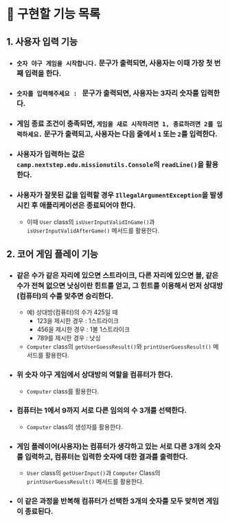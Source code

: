 # 🌟 구현할 기능 목록

## 1. 사용자 입력 기능

- ### `숫자 야구 게임을 시작합니다.` 문구가 출력되면, 사용자는 이때 가장 첫 번째 입력을 한다.
- ### `숫자를 입력해주세요 : ` 문구가 출력되면, 사용자는 3자리 숫자를 입력한다.
- ### 게임 종료 조건이 충족되면, `게임을 새로 시작하려면 1, 종료하려면 2를 입력하세요.` 문구가 출력되고, 사용자는 다음 줄에서 `1` 또는 `2`를 입력한다.
- ### 사용자가 입력하는 값은 `camp.nextstep.edu.missionutils.Console`의 `readLine()`을 활용한다.
- ### 사용자가 잘못된 값을 입력할 경우 `IllegalArgumentException`을 발생시킨 후 애플리케이션은 종료되어야 한다.
    - 이때 `User` class의 `isUserInputValidInGame()`과 `isUserInputValidAfterGame()` 메서드를 활용한다.

## 2. 코어 게임 플레이 기능

- ### 같은 수가 같은 자리에 있으면 스트라이크, 다른 자리에 있으면 볼, 같은 수가 전혀 없으면 낫싱이란 힌트를 얻고, 그 힌트를 이용해서 먼저 상대방(컴퓨터)의 수를 맞추면 승리한다.
    - 예) 상대방(컴퓨터)의 수가 425일 때
        - 123을 제시한 경우 : 1스트라이크
        - 456을 제시한 경우 : 1볼 1스트라이크
        - 789를 제시한 경우 : 낫싱
    - `Computer` class의 `getUserGuessResult()`와 `printUserGuessResult()` 메서드를 활용한다.
- ### 위 숫자 야구 게임에서 상대방의 역할을 컴퓨터가 한다.
    - `Computer` class를 활용한다.
- ### 컴퓨터는 1에서 9까지 서로 다른 임의의 수 3개를 선택한다.
    - `Computer` class의 생성자를 활용한다.
- ### 게임 플레이어(사용자)는 컴퓨터가 생각하고 있는 서로 다른 3개의 숫자를 입력하고, 컴퓨터는 입력한 숫자에 대한 결과를 출력한다.
    - `User` class의 `getUserInput()`과 `Computer` Class의 `printUserGuessResult()` 메서드를 활용한다.
- ### 이 같은 과정을 반복해 컴퓨터가 선택한 3개의 숫자를 모두 맞히면 게임이 종료된다.
